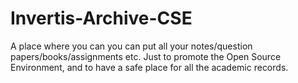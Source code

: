 # Invertis-Archive-CSE
A place where you can you can put all your notes/question papers/books/assignments etc. Just to promote the Open Source Environment, and to have a safe place for all the academic records.
